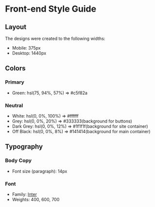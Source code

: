 # Front-end Style Guide

## Layout

The designs were created to the following widths:

- Mobile: 375px
- Desktop: 1440px

## Colors

### Primary

- Green: hsl(75, 94%, 57%) => #c5f82a

### Neutral

- White: hsl(0, 0%, 100%) => #ffffff 
- Grey: hsl(0, 0%, 20%) => #333333(background for buttons)
- Dark Grey: hsl(0, 0%, 12%) => #1f1f1f(background for site container)
- Off Black: hsl(0, 0%, 8%) => #141414(background for main container)

## Typography

### Body Copy

- Font size (paragraph): 14px

### Font

- Family: [Inter](https://fonts.google.com/specimen/Inter)
- Weights: 400, 600, 700

